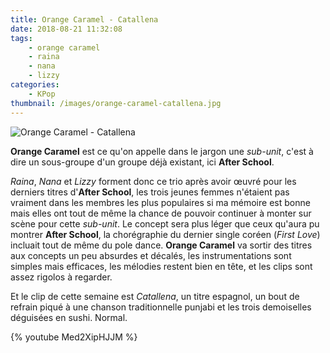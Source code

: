 ```yaml
---
title: Orange Caramel - Catallena
date: 2018-08-21 11:32:08
tags:
    - orange caramel
    - raina
    - nana
    - lizzy
categories:
    - KPop
thumbnail: /images/orange-caramel-catallena.jpg
---
```


![Orange Caramel - Catallena](/images/orange-caramel-catallena.jpg)

**Orange Caramel** est ce qu'on appelle dans le jargon une *sub-unit*, c'est à dire un sous-groupe d'un groupe déjà existant, ici **After School**.

*Raina*, *Nana* et *Lizzy* forment donc ce trio après avoir œuvré pour les derniers titres d'**After School**, les trois jeunes femmes n'étaient pas vraiment dans les membres les plus populaires si ma mémoire est bonne mais elles ont tout de même la chance de pouvoir continuer à monter sur scène pour cette *sub-unit*. Le concept sera plus léger que ceux qu'aura pu montrer **After School**, la chorégraphie du dernier single coréen (*First Love*) incluait tout de même du pole dance. **Orange Caramel** va sortir des titres aux concepts un peu absurdes et décalés, les instrumentations sont simples mais efficaces, les mélodies restent bien en tête, et les clips sont assez rigolos à regarder.

Et le clip de cette semaine est *Catallena*, un titre espagnol, un bout de refrain piqué à une chanson traditionnelle punjabi et les trois demoiselles déguisées en sushi. Normal.

{% youtube Med2XipHJJM %}
